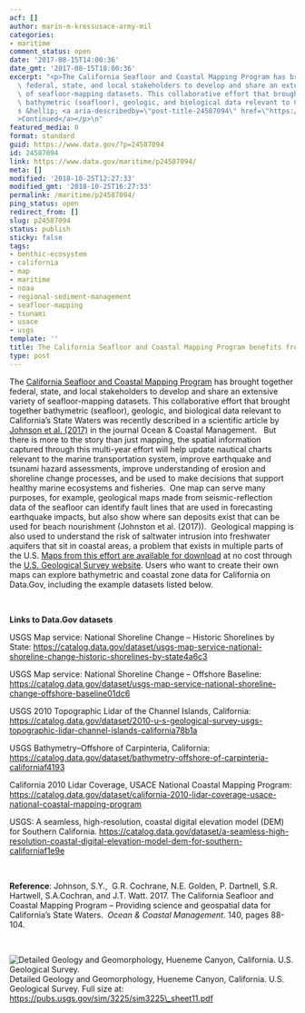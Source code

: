 ```yaml
---
acf: []
author: marin-m-kressusace-army-mil
categories:
- maritime
comment_status: open
date: '2017-08-15T14:00:36'
date_gmt: '2017-08-15T18:00:36'
excerpt: "<p>The California Seafloor and Coastal Mapping Program has brought together\
  \ federal, state, and local stakeholders to develop and share an extensive variety\
  \ of seafloor-mapping datasets. This collaborative effort that brought together\
  \ bathymetric (seafloor), geologic, and biological data relevant to California\u2019\
  s &hellip; <a aria-describedby=\"post-title-24587094\" href=\"https://www.data.gov/maritime/p24587094/\"\
  >Continued</a></p>\n"
featured_media: 0
format: standard
guid: https://www.data.gov/?p=24587094
id: 24587094
link: https://www.data.gov/maritime/p24587094/
meta: []
modified: '2018-10-25T12:27:33'
modified_gmt: '2018-10-25T16:27:33'
permalink: /maritime/p24587094/
ping_status: open
redirect_from: []
slug: p24587094
status: publish
sticky: false
tags:
- benthic-ecosystem
- california
- map
- maritime
- noaa
- regional-sediment-management
- seafloor-mapping
- tsunami
- usace
- usgs
template: ''
title: The California Seafloor and Coastal Mapping Program benefits from shared data
type: post
---
```

The [California Seafloor and Coastal Mapping Program](http://www.opc.ca.gov/category/programs-seafloor-and-coastal-mapping/) has brought together federal, state, and local stakeholders to develop and share an extensive variety of seafloor-mapping datasets. This collaborative effort that brought together bathymetric (seafloor), geologic, and biological data relevant to California’s State Waters was recently described in a scientific article by [Johnson et al. (2017)](http://www.sciencedirect.com/science/article/pii/S0964569117301242) in the journal Ocean & Coastal Management.   But there is more to the story than just mapping, the spatial information captured through this multi-year effort will help update nautical charts relevant to the marine transportation system, improve earthquake and tsunami hazard assessments, improve understanding of erosion and shoreline change processes, and be used to make decisions that support healthy marine ecosystems and fisheries.  One map can serve many purposes, for example, geological maps made from seismic-reflection data of the seafloor can identify fault lines that are used in forecasting earthquake impacts, but also show where san deposits exist that can be used for beach nourishment (Johnston et al. (2017)).  Geological mapping is also used to understand the risk of saltwater intrusion into freshwater aquifers that sit in coastal areas, a problem that exists in multiple parts of the U.S. [Maps from this effort are available for download](https://walrus.wr.usgs.gov/mapping/csmp/map_production.html) at no cost through the [U.S. Geological Survey website](https://walrus.wr.usgs.gov/mapping/csmp/map_production.html). Users who want to create their own maps can explore bathymetric and coastal zone data for California on Data.Gov, including the example datasets listed below.


 


**Links to Data.Gov datasets**


USGS Map service: National Shoreline Change – Historic Shorelines by State: <https://catalog.data.gov/dataset/usgs-map-service-national-shoreline-change-historic-shorelines-by-state4a6c3>


USGS Map service: National Shoreline Change – Offshore Baseline: https://catalog.data.gov/dataset/usgs-map-service-national-shoreline-change-offshore-baseline01dc6


USGS 2010 Topographic Lidar of the Channel Islands, California: <https://catalog.data.gov/dataset/2010-u-s-geological-survey-usgs-topographic-lidar-channel-islands-california78b1a>


USGS Bathymetry–Offshore of Carpinteria, California: https://catalog.data.gov/dataset/bathymetry-offshore-of-carpinteria-californiaf4193


California 2010 Lidar Coverage, USACE National Coastal Mapping Program: <https://catalog.data.gov/dataset/california-2010-lidar-coverage-usace-national-coastal-mapping-program>


USGS: A seamless, high-resolution, coastal digital elevation model (DEM) for Southern California. https://catalog.data.gov/dataset/a-seamless-high-resolution-coastal-digital-elevation-model-dem-for-southern-californiaf1e9e


 


**Reference**: Johnson, S.Y.,  G.R. Cochrane, N.E. Golden, P. Dartnell, S.R. Hartwell, S.A.Cochran, and J.T. Watt. 2017. The California Seafloor and Coastal Mapping Program – Providing science and geospatial data for California’s State Waters.  *Ocean & Coastal Management*. 140, pages 88-104.


 


![Detailed Geology and Geomorphology, Hueneme Canyon, California. U.S. Geological Survey.](https://bsp-ocsit-prod-east-appdata.s3.us-east-1.amazonaws.com/datagov/wordpress/2017/05/usgsHueneme.jpg)Detailed Geology and Geomorphology, Hueneme Canyon, California. U.S. Geological Survey. Full size at: https://pubs.usgs.gov/sim/3225/sim3225\_sheet11.pdf
 


